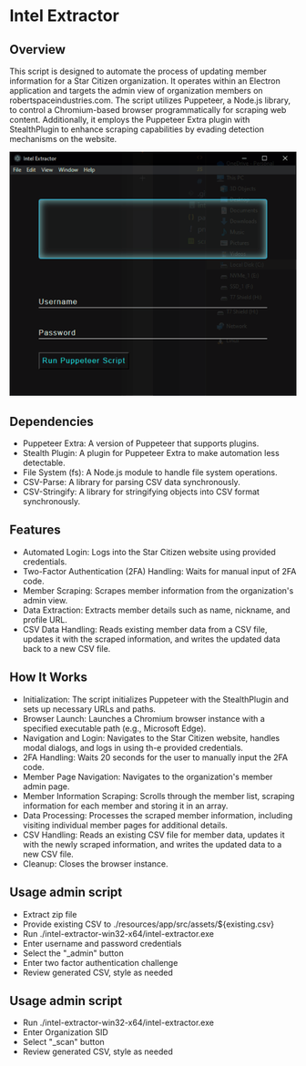 # Intel Extractor

## Overview
This script is designed to automate the process of updating member information for a Star Citizen organization. It operates within an Electron application and targets the admin view of organization members on robertspaceindustries.com. The script utilizes Puppeteer, a Node.js library, to control a Chromium-based browser programmatically for scraping web content. Additionally, it employs the Puppeteer Extra plugin with StealthPlugin to enhance scraping capabilities by evading detection mechanisms on the website.

![](./src/assets/demo-gif.gif)

## Dependencies
  - Puppeteer Extra: A version of Puppeteer that supports plugins.
  - Stealth Plugin: A plugin for Puppeteer Extra to make automation less detectable.
  - File System (fs): A Node.js module to handle file system operations.
  - CSV-Parse: A library for parsing CSV data synchronously.
  - CSV-Stringify: A library for stringifying objects into CSV format synchronously.

## Features
  - Automated Login: Logs into the Star Citizen website using provided credentials.
  - Two-Factor Authentication (2FA) Handling: Waits for manual input of 2FA code.
  - Member Scraping: Scrapes member information from the organization's admin view.
  - Data Extraction: Extracts member details such as name, nickname, and profile URL.
  - CSV Data Handling: Reads existing member data from a CSV file, updates it with the scraped information, and writes the updated data back to a new CSV file.

## How It Works
  - Initialization: The script initializes Puppeteer with the StealthPlugin and sets up necessary URLs and paths.
  - Browser Launch: Launches a Chromium browser instance with a specified executable path (e.g., Microsoft Edge).
  - Navigation and Login: Navigates to the Star Citizen website, handles modal dialogs, and logs in using th-e provided credentials.
  - 2FA Handling: Waits 20 seconds for the user to manually input the 2FA code.
  - Member Page Navigation: Navigates to the organization's member admin page.
  - Member Information Scraping: Scrolls through the member list, scraping information for each member and storing it in an array.
  - Data Processing: Processes the scraped member information, including visiting individual member pages for additional details.
  - CSV Handling: Reads an existing CSV file for member data, updates it with the newly scraped information, and writes the updated data to a new CSV file.
  - Cleanup: Closes the browser instance.

## Usage admin script
  - Extract zip file 
  - Provide existing CSV to ./resources/app/src/assets/${existing.csv}
  - Run ./intel-extractor-win32-x64/intel-extractor.exe
  - Enter username and password credentials
  - Select the "_admin" button
  - Enter two factor authentication challenge
  - Review generated CSV, style as needed

## Usage admin script
  - Run ./intel-extractor-win32-x64/intel-extractor.exe
  - Enter Organization SID
  - Select "_scan" button
  - Review generated CSV, style as needed